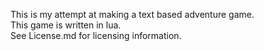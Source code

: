 This is my attempt at making a text based adventure game.  
This game is written in lua.  
See License.md for licensing information.  
